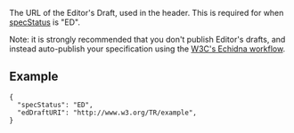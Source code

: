 The URL of the Editor's Draft, used in the header. This is required for  when [specStatus](specStatus) is "ED".

Note: it is strongly recommended that you don't publish Editor's drafts, and instead auto-publish your specification using the [W3C's Echidna workflow](https://github.com/w3c/echidna).  

## Example 

```JS
{
  "specStatus": "ED",
  "edDraftURI": "http://www.w3.org/TR/example",
}